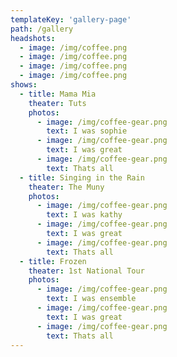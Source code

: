```yaml
---
templateKey: 'gallery-page'
path: /gallery
headshots: 
  - image: /img/coffee.png
  - image: /img/coffee.png
  - image: /img/coffee.png
  - image: /img/coffee.png
shows:
  - title: Mama Mia
    theater: Tuts
    photos: 
      - image: /img/coffee-gear.png
        text: I was sophie
      - image: /img/coffee-gear.png
        text: I was great
      - image: /img/coffee-gear.png
        text: Thats all
  - title: Singing in the Rain
    theater: The Muny
    photos: 
      - image: /img/coffee-gear.png
        text: I was kathy
      - image: /img/coffee-gear.png
        text: I was great
      - image: /img/coffee-gear.png
        text: Thats all
  - title: Frozen
    theater: 1st National Tour
    photos: 
      - image: /img/coffee-gear.png
        text: I was ensemble
      - image: /img/coffee-gear.png
        text: I was great
      - image: /img/coffee-gear.png
        text: Thats all
---
```


